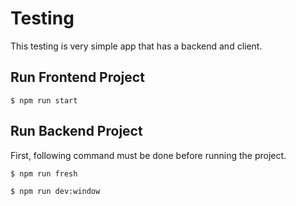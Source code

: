 # Testing

This testing is very simple app that has a backend and client.

## Run Frontend Project

```
$ npm run start
```

## Run Backend Project

First, following command must be done before running the project.

```
$ npm run fresh
```

```
$ npm run dev:window
```

